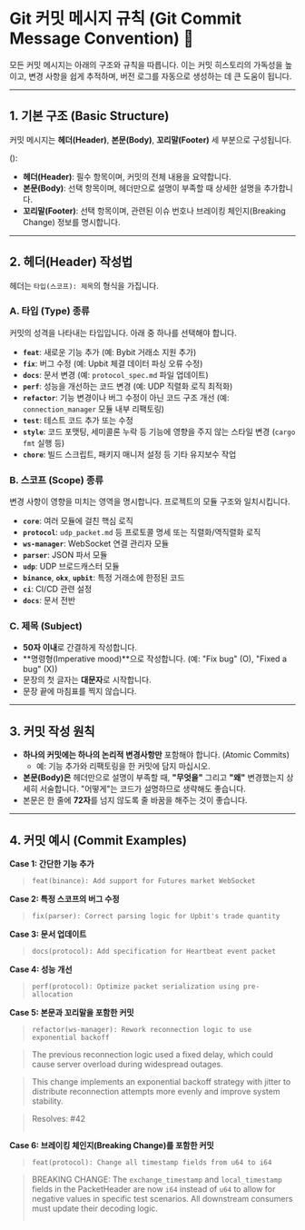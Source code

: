 
# Git 커밋 메시지 규칙 (Git Commit Message Convention) 📜

모든 커밋 메시지는 아래의 구조와 규칙을 따릅니다. 이는 커밋 히스토리의 가독성을 높이고, 변경 사항을 쉽게 추적하며, 버전 로그를 자동으로 생성하는 데 큰 도움이 됩니다.

---

## 1. 기본 구조 (Basic Structure)

커밋 메시지는 **헤더(Header)**, **본문(Body)**, **꼬리말(Footer)** 세 부분으로 구성됩니다.

<type>(<scope>): <subject>
<BLANK LINE>

<body>
<BLANK LINE>
<footer>


  - **헤더(Header)**: 필수 항목이며, 커밋의 전체 내용을 요약합니다.
  - **본문(Body)**: 선택 항목이며, 헤더만으로 설명이 부족할 때 상세한 설명을 추가합니다.
  - **꼬리말(Footer)**: 선택 항목이며, 관련된 이슈 번호나 브레이킹 체인지(Breaking Change) 정보를 명시합니다.

-----

## 2\. 헤더(Header) 작성법

헤더는 `타입(스코프): 제목`의 형식을 가집니다.

### A. 타입 (Type) 종류

커밋의 성격을 나타내는 타입입니다. 아래 중 하나를 선택해야 합니다.

  - **`feat`**: 새로운 기능 추가 (예: Bybit 거래소 지원 추가)
  - **`fix`**: 버그 수정 (예: Upbit 체결 데이터 파싱 오류 수정)
  - **`docs`**: 문서 변경 (예: `protocol_spec.md` 파일 업데이트)
  - **`perf`**: 성능을 개선하는 코드 변경 (예: UDP 직렬화 로직 최적화)
  - **`refactor`**: 기능 변경이나 버그 수정이 아닌 코드 구조 개선 (예: `connection_manager` 모듈 내부 리팩토링)
  - **`test`**: 테스트 코드 추가 또는 수정
  - **`style`**: 코드 포맷팅, 세미콜론 누락 등 기능에 영향을 주지 않는 스타일 변경 (`cargo fmt` 실행 등)
  - **`chore`**: 빌드 스크립트, 패키지 매니저 설정 등 기타 유지보수 작업

### B. 스코프 (Scope) 종류

변경 사항이 영향을 미치는 영역을 명시합니다. 프로젝트의 모듈 구조와 일치시킵니다.

  - **`core`**: 여러 모듈에 걸친 핵심 로직
  - **`protocol`**: `udp_packet.md` 등 프로토콜 명세 또는 직렬화/역직렬화 로직
  - **`ws-manager`**: WebSocket 연결 관리자 모듈
  - **`parser`**: JSON 파서 모듈
  - **`udp`**: UDP 브로드캐스터 모듈
  - **`binance`**, **`okx`**, **`upbit`**: 특정 거래소에 한정된 코드
  - **`ci`**: CI/CD 관련 설정
  - **`docs`**: 문서 전반

### C. 제목 (Subject)

  - **50자 이내**로 간결하게 작성합니다.
  - \*\*명령형(Imperative mood)\*\*으로 작성합니다. (예: "Fix bug" (O), "Fixed a bug" (X))
  - 문장의 첫 글자는 **대문자**로 시작합니다.
  - 문장 끝에 마침표를 찍지 않습니다.

-----

## 3\. 커밋 작성 원칙

  - **하나의 커밋에는 하나의 논리적 변경사항만** 포함해야 합니다. (Atomic Commits)
      - 예: 기능 추가와 리팩토링을 한 커밋에 담지 마십시오.
  - **본문(Body)은** 헤더만으로 설명이 부족할 때, **"무엇을"** 그리고 **"왜"** 변경했는지 상세히 서술합니다. "어떻게"는 코드가 설명하므로 생략해도 좋습니다.
  - 본문은 한 줄에 **72자**를 넘지 않도록 줄 바꿈을 해주는 것이 좋습니다.

-----

## 4\. 커밋 예시 (Commit Examples)

**Case 1: 간단한 기능 추가**

> `feat(binance): Add support for Futures market WebSocket`

**Case 2: 특정 스코프의 버그 수정**

> `fix(parser): Correct parsing logic for Upbit's trade quantity`

**Case 3: 문서 업데이트**

> `docs(protocol): Add specification for Heartbeat event packet`

**Case 4: 성능 개선**

> `perf(protocol): Optimize packet serialization using pre-allocation`

**Case 5: 본문과 꼬리말을 포함한 커밋**

> ```
> refactor(ws-manager): Rework reconnection logic to use exponential backoff

> The previous reconnection logic used a fixed delay, which could cause
> server overload during widespread outages.

> This change implements an exponential backoff strategy with jitter
> to distribute reconnection attempts more evenly and improve system
> stability.

> Resolves: #42
> ```

**Case 6: 브레이킹 체인지(Breaking Change)를 포함한 커밋**

> ```
> feat(protocol): Change all timestamp fields from u64 to i64

> BREAKING CHANGE: The `exchange_timestamp` and `local_timestamp` fields
> in the PacketHeader are now `i64` instead of `u64` to allow for
> negative values in specific test scenarios. All downstream consumers
> must update their decoding logic.
> ```